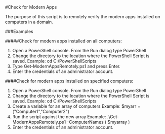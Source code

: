#Check for Modern Apps

The purpose of this script is to remotely verify the modern apps installed on computers in a domain.

###Examples

#####Check for modern apps installed on all computers:

1. Open a PowerShell console.
    From the Run dialog type PowerShell
2. Change the directory to the location where the PowerShell Script is saved.
    Example: cd C:\PowerShellScripts
3. Type Get-ModernAppsRemotely.ps1 and press Enter.
3. Enter the credentials of an administrator account.

####Check for modern apps installed on specified computers:

1. Open a PowerShell console.
    From the Run dialog type PowerShell
2. Change the directory to the location where the PowerShell Script is saved.
    Example: cd C:\PowerShellScripts
3. Create a variable for an array of computers
    Example: $myarr = ("Computer1","Computer2")
4. Run the script against the new array
    Example: .\Get-ModernAppsRemotely.ps1 -ComputerNames ( $myarray )
5. Enter the credentials of an administrator account.


